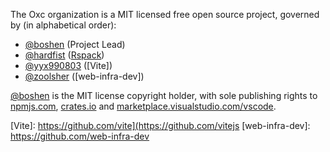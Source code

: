 <!--

**Here are some ideas to get you started:**

🙋‍♀️ A short introduction - what is your organization all about?
🌈 Contribution guidelines - how can the community get involved?
👩‍💻 Useful resources - where can the community find your docs? Is there anything else the community should know?
🍿 Fun facts - what does your team eat for breakfast?
🧙 Remember, you can do mighty things with the power of [Markdown](https://docs.github.com/github/writing-on-github/getting-started-with-writing-and-formatting-on-github/basic-writing-and-formatting-syntax)
-->

The Oxc organization is a MIT licensed free open source project, governed by (in alphabetical order):

* [@boshen] (Project Lead)
* [@hardfist] ([Rspack]) 
* [@yyx990803] ([Vite])
* [@zoolsher] ([web-infra-dev])

[@boshen] is the MIT license copyright holder, with sole publishing rights to [npmjs.com], [crates.io] and [marketplace.visualstudio.com/vscode].

[@boshen]: github.com/boshen
[@hardfist]: github.com/hardfist
[@yyx990803]: github.com/yyx990803
[@zoolsher]: github.com/zoolsher

[Rspack]: https://github.com/web-infra-dev/rspack
[Vite]: https://github.com/vite](https://github.com/vitejs
[web-infra-dev]: https://github.com/web-infra-dev

[npmjs.com]: https://npmjs.com
[crates.io]: https://crates.io
[marketplace.visualstudio.com/vscode]: https://marketplace.visualstudio.com/vscode


